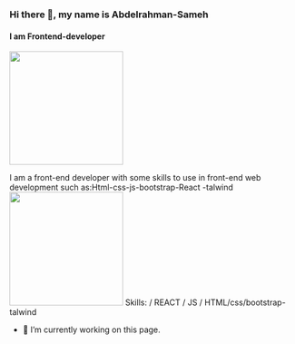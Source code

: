 ### Hi there 👋, my name is Abdelrahman-Sameh
#### I am Frontend-developer
<img src="https://avatars.githubusercontent.com/u/123884594?v=4" width="200px">

 I am a front-end developer with some skills to use in front-end web development such as:Html-css-js-bootstrap-React -talwind
<img src="https://www.xzito.com/hs-fs/hubfs/landing%20page%20xzito.gif?width=800&name=landing%20page%20xzito.gif" width="200px">
Skills:  / REACT / JS / HTML/css/bootstrap-talwind

- 🔭 I’m currently working on this page. 




